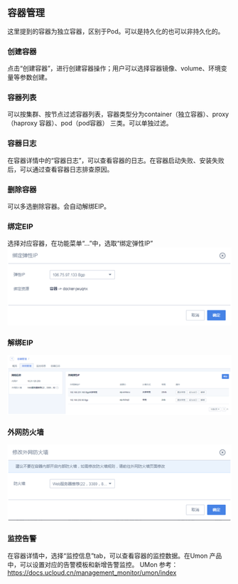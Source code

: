 ## 容器管理


这里提到的容器为独立容器，区别于Pod。可以是持久化的也可以非持久化的。

### 创建容器

点击“创建容器”，进行创建容器操作；用户可以选择容器镜像、volume、环境变量等参数创建。

### 容器列表

可以按集群、按节点过滤容器列表，容器类型分为container（独立容器）、proxy（haproxy 容器）、pod（pod容器）
三类。可以单独过滤。

### 容器日志

在容器详情中的“容器日志”，可以查看容器的日志。在容器启动失败、安装失败后，可以通过查看容器日志排查原因。

### 删除容器

可以多选删除容器。会自动解绑EIP。

### 绑定EIP

选择对应容器，在功能菜单“…”中，选取“绑定弹性IP” ![](/images/guide/容器绑定eip.png)

### 解绑EIP

![](/images/guide/容器解绑eip.png)

### 外网防火墙

![](/images/guide/容器修改防火墙.png)

### 监控告警

在容器详情中，选择“监控信息”tab，可以查看容器的监控数据。在Umon 产品中，可以设置对应的告警模板和新增告警监控。 UMon
参考：<https://docs.ucloud.cn/management_monitor/umon/index>
